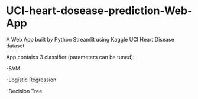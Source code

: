 # UCI-heart-dosease-prediction-Web-App
A Web App built by Python Streamlit using Kaggle UCI Heart Disease dataset

App contains 3 classifier (parameters can be tuned):

-SVM

-Logistic Regression

-Decision Tree
